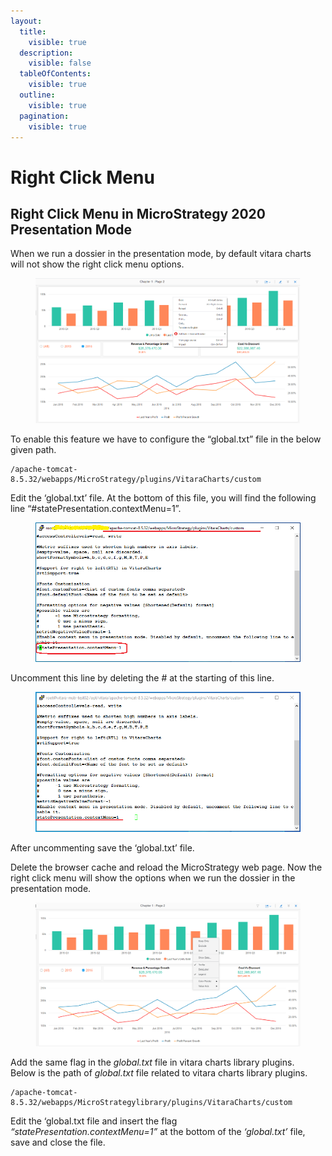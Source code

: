 ```yaml
---
layout:
  title:
    visible: true
  description:
    visible: false
  tableOfContents:
    visible: true
  outline:
    visible: true
  pagination:
    visible: true
---
```


# Right Click Menu

## Right Click Menu in MicroStrategy 2020 Presentation Mode <a href="#right-click-menu-in-microstrategy-2020-presentation-mode" id="right-click-menu-in-microstrategy-2020-presentation-mode"></a>

When we run a dossier in the presentation mode, by default vitara charts will not show the right click menu options.

<figure><img src="../.gitbook/assets/rightClick3.png" alt=""><figcaption></figcaption></figure>

To enable this feature we have to configure the “global.txt” file in the below given path.

```
/apache-tomcat-8.5.32/webapps/MicroStrategy/plugins/VitaraCharts/custom
```

Edit the ‘global.txt’ file. At the bottom of this file, you will find the following line “#statePresentation.contextMenu=1”.

<figure><img src="../.gitbook/assets/rightClick1.png" alt=""><figcaption></figcaption></figure>

Uncomment this line by deleting the # at the starting of this line.

<figure><img src="../.gitbook/assets/rightClick2.png" alt=""><figcaption></figcaption></figure>

After uncommenting save the ‘global.txt’ file.

Delete the browser cache and reload the MicroStrategy web page. Now the right click menu will show the options when we run the dossier in the presentation mode.

<figure><img src="../.gitbook/assets/rightClick4.png" alt=""><figcaption></figcaption></figure>

Add the same flag in the _global.txt_ file in vitara charts library plugins.\
Below is the path of _global.txt_ file related to vitara charts library plugins.

```
/apache-tomcat-8.5.32/webapps/MicroStrategylibrary/plugins/VitaraCharts/custom
```

Edit the ‘global.txt file and insert the flag _“statePresentation.contextMenu=1”_ at the bottom of the _‘global.txt’_ file, save and close the file.
